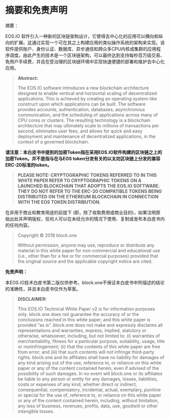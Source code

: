 # 摘要和免责声明

摘要：

EOS.IO 软件引入一种新的区块链架构设计，它使得去中心化的应用可以横向和纵向的扩展。这通过实现一个可在其之上构建应用的类似操作系统的架构来实现。该软件提供账户、身份认证、数据库、异步通信和跨众多CPU内核或集群的应用程序调度。由此产生的技术是一个区块链架构，可以最终达到支持每秒百万级交易、免用户手续费，并且在受治理的区块链环境中实现快速便捷的部署和维护去中心化应用。

> **Abstract:**
>
> The EOS.IO software introduces a new blockchain architecture designed to enable vertical and horizontal scaling of decentralized applications. This is achieved by creating an operating system-like construct upon which applications can be built. The software provides accounts, authentication, databases, asynchronous communication, and the scheduling of applications across many of CPU cores or clusters. The resulting technology is a blockchain architecture that may ultimately scale to millions of transactions per second, eliminates user fees, and allows for quick and easy deployment and maintenance of decentralized applications, in the context of a governed blockchain.

**请注意：本白皮书中提到的加密Token指在采用EOS.IO软件构建的区块链之上的加密Token。并不是指与在与EOS token分发有关的以太坊区块链上分发的兼容ERC-20标准的token。**

> **PLEASE NOTE: CRYPTOGRAPHIC TOKENS REFERRED TO IN THIS WHITE PAPER REFER TO CRYPTOGRAPHIC TOKENS ON A LAUNCHED BLOCKCHAIN THAT ADOPTS THE EOS.IO SOFTWARE. THEY DO NOT REFER TO THE ERC-20 COMPATIBLE TOKENS BEING DISTRIBUTED ON THE ETHEREUM BLOCKCHAIN IN CONNECTION WITH THE EOS TOKEN DISTRIBUTION.**

在非用于商业和教育用途的前提下 \(即，除了收取费用或商业目的\)，如果注明原始出处并声明版权，任何人可以在未经允许的情况下使用、复制或发布本白皮书内的任何内容。

> Copyright © 2018 block.one
>
> Without permission, anyone may use, reproduce or distribute any material in this white paper for non-commercial and educational use \(i.e., other than for a fee or for commercial purposes\) provided that the original source and the applicable copyright notice are cited.

**免责声明：**

本EOS.IO技术白皮书第二版仅供参考。block.one不保证本白皮书中所描述的结论的准确性，并且本白皮书仅作为草案。

> **DISCLAIMER:**
>
> This EOS.IO Technical White Paper v2 is for information purposes only. block.one does not guarantee the accuracy of or the conclusions reached in this white paper, and this white paper is provided “as is”. block.one does not make and expressly disclaims all representations and warranties, express, implied, statutory or otherwise, whatsoever, including, but not limited to: \(i\) warranties of merchantability, fitness for a particular purpose, suitability, usage, title or noninfringement; \(ii\) that the contents of this white paper are free from error; and \(iii\) that such contents will not infringe third-party rights. block.one and its affiliates shall have no liability for damages of any kind arising out of the use, reference to, or reliance on this white paper or any of the content contained herein, even if advised of the possibility of such damages. In no event will block.one or its affiliates be liable to any person or entity for any damages, losses, liabilities, costs or expenses of any kind, whether direct or indirect, consequential, compensatory, incidental, actual, exemplary, punitive or special for the use of, reference to, or reliance on this white paper or any of the content contained herein, including, without limitation, any loss of business, revenues, profits, data, use, goodwill or other intangible losses.

